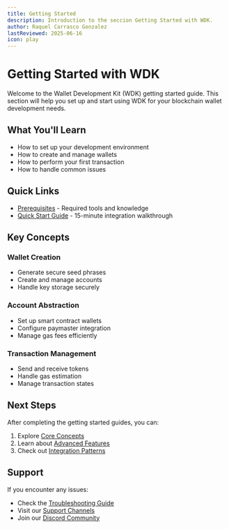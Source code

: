 ```yaml
---
title: Getting Started
description: Introduction to the seccion Getting Started with WDK.
author: Raquel Carrasco Gonzalez
lastReviewed: 2025-06-16
icon: play
---
```


# Getting Started with WDK

Welcome to the Wallet Development Kit (WDK) getting started guide. This section will help you set up and start using WDK for your blockchain wallet development needs.

## What You'll Learn

- How to set up your development environment
- How to create and manage wallets
- How to perform your first transaction
- How to handle common issues

## Quick Links

- [Prerequisites](prerequisites.md) - Required tools and knowledge
- [Quick Start Guide](quick-start.md) - 15-minute integration walkthrough

## Key Concepts

### Wallet Creation
- Generate secure seed phrases
- Create and manage accounts
- Handle key storage securely

### Account Abstraction
- Set up smart contract wallets
- Configure paymaster integration
- Manage gas fees efficiently

### Transaction Management
- Send and receive tokens
- Handle gas estimation
- Manage transaction states

## Next Steps

After completing the getting started guides, you can:
1. Explore [Core Concepts](../3-core-concepts/README.md)
2. Learn about [Advanced Features](../4-advanced-features/README.md)
3. Check out [Integration Patterns](../5-integration-patterns/README.md)

## Support

If you encounter any issues:
- Check the [Troubleshooting Guide](../8-troubleshooting/README.md)
- Visit our [Support Channels](../8-troubleshooting/support.md)
- Join our [Discord Community](https://discord.gg/wdk)